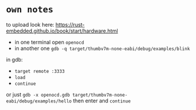 # `own notes`
to upload look here: https://rust-embedded.github.io/book/start/hardware.html
- in one terminal open `openocd`
- in another one `gdb -q target/thumbv7m-none-eabi/debug/examples/blink`

in gdb:
- `target remote :3333`
- `load`
- `continue`

or just `gdb -x openocd.gdb target/thumbv7m-none-eabi/debug/examples/hello` then enter and `continue`
